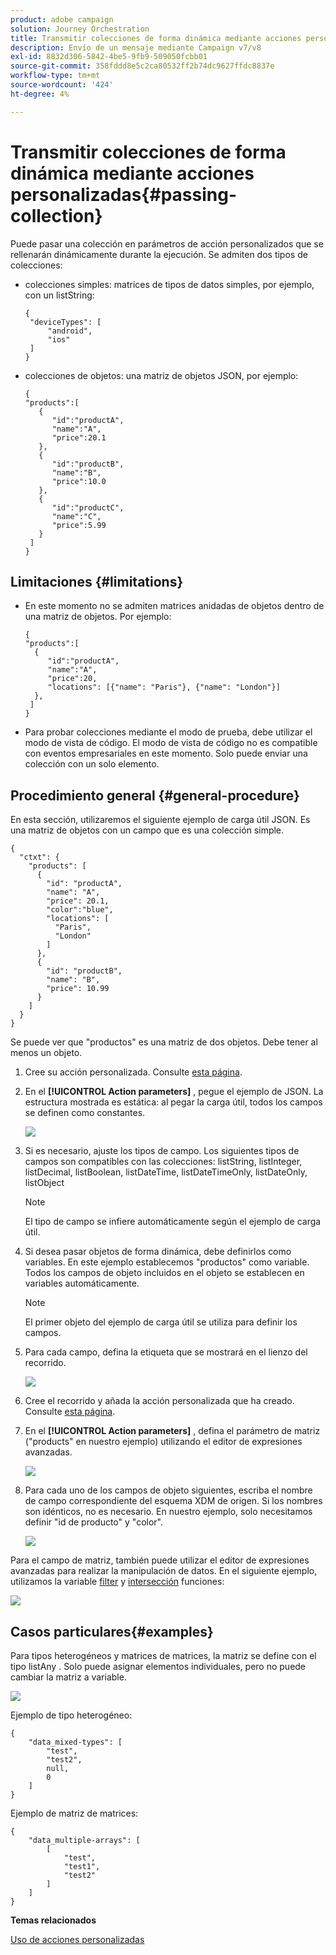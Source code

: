 ```yaml
---
product: adobe campaign
solution: Journey Orchestration
title: Transmitir colecciones de forma dinámica mediante acciones personalizadas
description: Envío de un mensaje mediante Campaign v7/v8
exl-id: 8832d306-5842-4be5-9fb9-509050fcbb01
source-git-commit: 358fddd8e5c2ca80532ff2b74dc9627ffdc8837e
workflow-type: tm+mt
source-wordcount: '424'
ht-degree: 4%

---
```



# Transmitir colecciones de forma dinámica mediante acciones personalizadas{#passing-collection}

Puede pasar una colección en parámetros de acción personalizados que se rellenarán dinámicamente durante la ejecución. Se admiten dos tipos de colecciones:

* colecciones simples: matrices de tipos de datos simples, por ejemplo, con un listString:

   ```
   {
    "deviceTypes": [
        "android",
        "ios"
    ]
   }
   ```

* colecciones de objetos: una matriz de objetos JSON, por ejemplo:

   ```
   {
   "products":[
      {
         "id":"productA",
         "name":"A",
         "price":20.1
      },
      {
         "id":"productB",
         "name":"B",
         "price":10.0
      },
      {
         "id":"productC",
         "name":"C",
         "price":5.99
      }
    ]
   }
   ```

## Limitaciones {#limitations}

* En este momento no se admiten matrices anidadas de objetos dentro de una matriz de objetos. Por ejemplo:

   ```
   {
   "products":[
     {
        "id":"productA",
        "name":"A",
        "price":20,
        "locations": [{"name": "Paris"}, {"name": "London"}]
     },
    ]
   }
   ```
* Para probar colecciones mediante el modo de prueba, debe utilizar el modo de vista de código. El modo de vista de código no es compatible con eventos empresariales en este momento. Solo puede enviar una colección con un solo elemento.

## Procedimiento general {#general-procedure}

En esta sección, utilizaremos el siguiente ejemplo de carga útil JSON. Es una matriz de objetos con un campo que es una colección simple.

```
{
  "ctxt": {
    "products": [
      {
        "id": "productA",
        "name": "A",
        "price": 20.1,
        "color":"blue",
        "locations": [
          "Paris",
          "London"
        ]
      },
      {
        "id": "productB",
        "name": "B",
        "price": 10.99
      }
    ]
  }
}
```

Se puede ver que &quot;productos&quot; es una matriz de dos objetos. Debe tener al menos un objeto.

1. Cree su acción personalizada. Consulte [esta página](../action/about-custom-action-configuration.md).

1. En el **[!UICONTROL Action parameters]** , pegue el ejemplo de JSON. La estructura mostrada es estática: al pegar la carga útil, todos los campos se definen como constantes.

   ![](../assets/uc-collection-1.png)

1. Si es necesario, ajuste los tipos de campo. Los siguientes tipos de campos son compatibles con las colecciones: listString, listInteger, listDecimal, listBoolean, listDateTime, listDateTimeOnly, listDateOnly, listObject

   >[!NOTE]
   >
   >El tipo de campo se infiere automáticamente según el ejemplo de carga útil.

1. Si desea pasar objetos de forma dinámica, debe definirlos como variables. En este ejemplo establecemos &quot;productos&quot; como variable. Todos los campos de objeto incluidos en el objeto se establecen en variables automáticamente.

   >[!NOTE]
   >
   >El primer objeto del ejemplo de carga útil se utiliza para definir los campos.

1. Para cada campo, defina la etiqueta que se mostrará en el lienzo del recorrido.

   ![](../assets/uc-collection-2.png)

1. Cree el recorrido y añada la acción personalizada que ha creado. Consulte [esta página](../building-journeys/using-custom-actions.md).

1. En el **[!UICONTROL Action parameters]** , defina el parámetro de matriz (&quot;products&quot; en nuestro ejemplo) utilizando el editor de expresiones avanzadas.

   ![](../assets/uc-collection-3.png)

1. Para cada uno de los campos de objeto siguientes, escriba el nombre de campo correspondiente del esquema XDM de origen. Si los nombres son idénticos, no es necesario. En nuestro ejemplo, solo necesitamos definir &quot;id de producto&quot; y &quot;color&quot;.

   ![](../assets/uc-collection-4.png)

Para el campo de matriz, también puede utilizar el editor de expresiones avanzadas para realizar la manipulación de datos. En el siguiente ejemplo, utilizamos la variable [filter](../functions/functionfilter.md) y [intersección](../functions/functionintersect.md) funciones:

![](../assets/uc-collection-5.png)

## Casos particulares{#examples}

Para tipos heterogéneos y matrices de matrices, la matriz se define con el tipo listAny . Solo puede asignar elementos individuales, pero no puede cambiar la matriz a variable.

![](../assets/uc-collection-heterogeneous.png)

Ejemplo de tipo heterogéneo:

```
{
    "data_mixed-types": [
        "test",
        "test2",
        null,
        0
    ]
}
```

Ejemplo de matriz de matrices:

```
{
    "data_multiple-arrays": [
        [
            "test",
            "test1",
            "test2"
        ]
    ]
}
```

**Temas relacionados**

[Uso de acciones personalizadas](../building-journeys/using-custom-actions.md)
